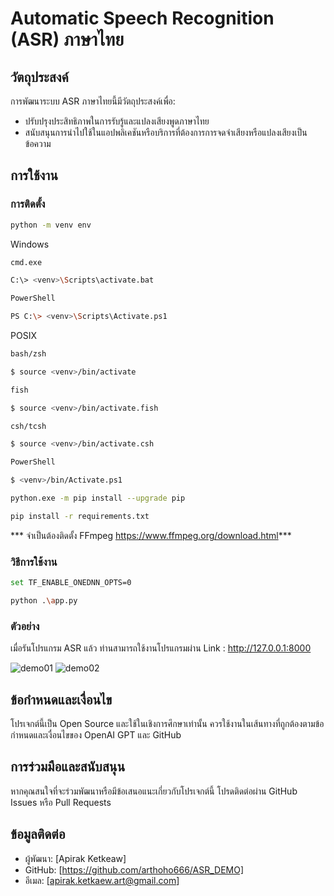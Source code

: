 # Automatic Speech Recognition (ASR) ภาษาไทย


## วัตถุประสงค์
การพัฒนาระบบ ASR ภาษาไทยนี้มีวัตถุประสงค์เพื่อ:
- ปรับปรุงประสิทธิภาพในการรับรู้และแปลงเสียงพูดภาษาไทย
- สนับสนุนการนำไปใช้ในแอปพลิเคชันหรือบริการที่ต้องการการจดจำเสียงหรือแปลงเสียงเป็นข้อความ

## การใช้งาน
### การติดตั้ง

```sh
python -m venv env
```
Windows
```sh
cmd.exe

C:\> <venv>\Scripts\activate.bat

PowerShell

PS C:\> <venv>\Scripts\Activate.ps1
```

POSIX
```sh
bash/zsh

$ source <venv>/bin/activate

fish

$ source <venv>/bin/activate.fish

csh/tcsh

$ source <venv>/bin/activate.csh

PowerShell

$ <venv>/bin/Activate.ps1
```

```sh
python.exe -m pip install --upgrade pip
```

```sh
pip install -r requirements.txt
```
*** จำเป็นต้องติดตั้ง FFmpeg https://www.ffmpeg.org/download.html***


### วิธีการใช้งาน
```sh
set TF_ENABLE_ONEDNN_OPTS=0
```
```sh
python .\app.py
```

### ตัวอย่าง
เมื่อรันโปรแกรม ASR แล้ว ท่านสามารถใช้งานโปรแกรมผ่าน Link : http://127.0.0.1:8000

![demo01](https://github.com/user-attachments/assets/195282f2-2581-421e-83e9-d70028955a63)
![demo02](https://github.com/user-attachments/assets/8cb144f0-9171-4b52-b2a1-07b7872ece61)


## ข้อกำหนดและเงื่อนไข
โปรเจกต์นี้เป็น Open Source และใช้ในเชิงการศึกษาเท่านั้น ควรใช้งานในเส้นทางที่ถูกต้องตามข้อกำหนดและเงื่อนไขของ OpenAI GPT และ GitHub

## การร่วมมือและสนับสนุน
หากคุณสนใจที่จะร่วมพัฒนาหรือมีข้อเสนอแนะเกี่ยวกับโปรเจกต์นี้ โปรดติดต่อผ่าน GitHub Issues หรือ Pull Requests

## ข้อมูลติดต่อ
- ผู้พัฒนา: [Apirak Ketkeaw]
- GitHub: [https://github.com/arthoho666/ASR_DEMO]
- อีเมล: [apirak.ketkaew.art@gmail.com]

